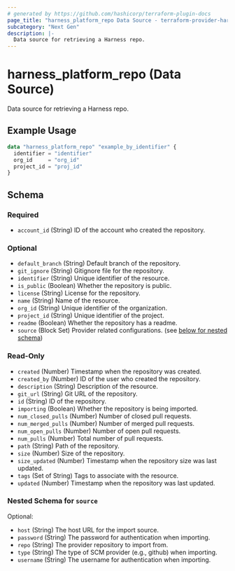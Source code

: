 ```yaml
---
# generated by https://github.com/hashicorp/terraform-plugin-docs
page_title: "harness_platform_repo Data Source - terraform-provider-harness"
subcategory: "Next Gen"
description: |-
  Data source for retrieving a Harness repo.
---
```


# harness_platform_repo (Data Source)

Data source for retrieving a Harness repo.

## Example Usage

```terraform
data "harness_platform_repo" "example_by_identifier" {
  identifier = "identifier"
  org_id     = "org_id"
  project_id = "proj_id"
}
```

<!-- schema generated by tfplugindocs -->
## Schema

### Required

- `account_id` (String) ID of the account who created the repository.

### Optional

- `default_branch` (String) Default branch of the repository.
- `git_ignore` (String) Gitignore file for the repository.
- `identifier` (String) Unique identifier of the resource.
- `is_public` (Boolean) Whether the repository is public.
- `license` (String) License for the repository.
- `name` (String) Name of the resource.
- `org_id` (String) Unique identifier of the organization.
- `project_id` (String) Unique identifier of the project.
- `readme` (Boolean) Whether the repository has a readme.
- `source` (Block Set) Provider related configurations. (see [below for nested schema](#nestedblock--source))

### Read-Only

- `created` (Number) Timestamp when the repository was created.
- `created_by` (Number) ID of the user who created the repository.
- `description` (String) Description of the resource.
- `git_url` (String) Git URL of the repository.
- `id` (String) ID of the repository.
- `importing` (Boolean) Whether the repository is being imported.
- `num_closed_pulls` (Number) Number of closed pull requests.
- `num_merged_pulls` (Number) Number of merged pull requests.
- `num_open_pulls` (Number) Number of open pull requests.
- `num_pulls` (Number) Total number of pull requests.
- `path` (String) Path of the repository.
- `size` (Number) Size of the repository.
- `size_updated` (Number) Timestamp when the repository size was last updated.
- `tags` (Set of String) Tags to associate with the resource.
- `updated` (Number) Timestamp when the repository was last updated.

<a id="nestedblock--source"></a>
### Nested Schema for `source`

Optional:

- `host` (String) The host URL for the import source.
- `password` (String) The password for authentication when importing.
- `repo` (String) The provider repository to import from.
- `type` (String) The type of SCM provider (e.g., github) when importing.
- `username` (String) The username for authentication when importing.
